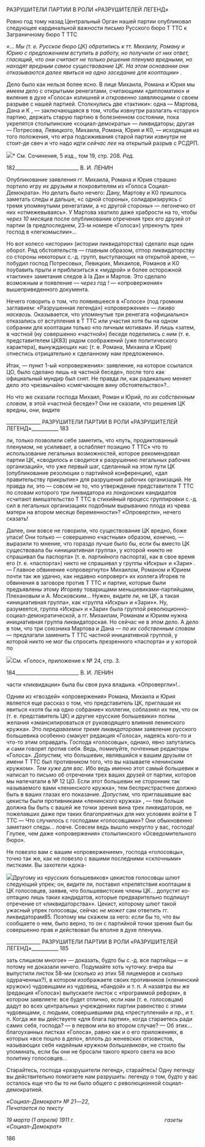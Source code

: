 РАЗРУШИТЕЛИ ПАРТИИ В РОЛИ «РАЗРУШИТЕЛЕЙ ЛЕГЕНД»

Ровно год тому назад Центральный Орган нашей партии опубликовал следующее кардинальной важности письмо Русского бюро Τ TTC к Заграничному бюро Τ TTC

_«... Мы (т. е. Русское бюро ЦК) обратились к тт. Михаилу, Роману и Юрию с пред­ложением вступить в работу, но получили от них ответ, гласящий, что они считают не только решения пленума вредными, но находят вредным самое существование ЦК. На этом основании они отказываются далее явиться на одно заседание для коопта­ции» ._

Дело было как нельзя более ясно. В лице Михаила, Романа и Юрия мы имеем дело с открытыми ренегатами, считающими «дипломатию» и виляние в духе «Голоса» из­лишней и _откровенно_ заявляющими о своем разрыве с нашей партией. Столкнулись две «тактики»: одна — Мартова, Дана и К , — заключающаяся в том, чтобы извнутри разлагать «старую» партию, держать старую партию в болезненном состоянии, пока укрепятся столыпинские «социал-демократы» — ликвидаторы; другая — Потресова, Левицкого, Михаила, Романа, Юрия и К0, — исходящая из того положения, что игра подсиживания старой партии извнутри не стоит-де свеч и что надо идти _сейчас лее_ на открытый разрыв с РСДРП.

![](file:///C:/Users/bot32/AppData/Local/Temp/msohtmlclip1/01/clip_image001.png)* См. Сочинения, 5 изд., том 19, стр. 208. _Ред._

  

182__________________________ В. И. ЛЕНИН

Опубликование заявления гг. Михаила, Романа и Юрия страшно портило игру их друзьям и покровителям из «Голоса Социал-Демократа». Но делать было нечего: Дану, Мартову и К0 пришлось заметать следы и дальше, «с одной стороны», солидаризируясь с тремя упомянутыми ренегатами, а «с другой стороны» — легонечко от них «отмеже­вываясь». У Мартова хватило даже храбрости на то, чтобы _через 10 месяцев_ после опубликования отречения трех его друзей от партии (в предпоследнем, 23-м номере «Голоса») упрекнуть трех господ в «легкомыслии»...

Но вот колесо «истории» (истории ликвидаторства) сделало еще один оборот. Ряд обстоятельств — главным образом, отпор ликвидаторству со стороны некоторых с.-д. групп, выступающих на открытой арене, — побудил господ Потресовых, Левицких, Михаилов, Романов и К0 поубавить прыти и приблизиться к «мудрой» и более осто­рожной «тактике» заметания следов à la Дан и Мартов. Это сделало возможным и появ­ление — _через год !_ — «опровержения» вышеприведенного документа.

Нечего говорить о том, что появившееся в «Голосе» (под громким заглавием: «Раз­рушенная легенда») «опровержение» — _лживо насквозь._ Оказывается, что упомянутые три ренегата «официально» отказались от вступления в Τ TTC или участия хотя бы на од­ном собрании для кооптации только «по личным мотивам». И лишь «затем, в _частной_ (ну совершенно «частной») беседе поделились с ним (т. е. представителем ЦК83) рядом соображений (уже политического характера), вынуждающих нас (т. е. Романа, Михаила и Юрия) отнестись отрицательно к сделанному нам предложению».

Итак, — пункт 1-ый «опровержения»: заявление, на которое ссылался ЦО, было сде­лано лишь «в частной беседе», после того как официальный мундир был снят. Не прав­да ли, как радикально меняет дело это чрезвычайно «смягчающее вину обстоятельст­во»?..

Но что же сказали господа Михаил, Роман и Юрий, _по их собственным словам,_ в этой «частной беседе»? Они не сказали, что решения ЦК вредны, они, видите

  

______________ РАЗРУШИТЕЛИ ПАРТИИ В РОЛИ «РАЗРУШИТЕЛЕЙ ЛЕГЕНД»___________ 183

ли, только позволили себе заметить, что «путь, продиктованный пленумом, не усилива­ет, а ослабляет позицию Τ TTC» что то использование легальных возможностей, которое рекомендовал партии ЦК, «сводилось и сводится к разрушению легальных рабочих ор­ганизаций», что уже первый шаг, сделанный на этом пути ЦК (опубликование резолю­ции о партийной конференции), «дал правительству прикрытие» для разрушения рабо­чих организаций. Не правда ли, это — совсем не то, что утверждение представителя Τ TTC по словам которого три ликвидатора из лондонских кандидатов «считают вмеша­тельство Τ TTC в стихийный процесс группировки с.-д. сил в легальных организациях по­добным вырыванию плода из чрева матери на втором месяце беременности»? «Опро­вергли», нечего сказать!

Далее, они вовсе не говорили, что существование ЦК вредно, боже упаси! Они толь­ко — совершенно «частным» образом, конечно, — выразили то мнение, что гораздо лучше было бы, если бы вместо ЦК существовала бы «инициативная группа», у кото­рой «никто не спрашивал бы паспорта» (т. е. _партийного_ паспорта), как в свое время его (т. е. «паспорта») никто не спрашивал у группы «Искры» и «Зари» . — Главное обвинение «опровергнуто» Михаилом, Романом и Юрием почти так же удачно, как не­давно «опроверг» их коллега Игорев те обвинения в заговоре против Τ TTC и партии, ко­торые были предъявлены этому Игореву товарищами меньшевиками-партийцами, Пле­хановым и А. Московским... Нужен, видите ли, не ЦК, а такая «инициативная группа», как «группа «Искры» и «Зари»». Ну, разумеется, группа «Искры» и «Зари» была груп­пой революционно-социал-демократической, а гг. Михаилам, Романам и Юриям нужна инициативная группа ликвидаторская. Но сейчас не в этом дело. А дело в том, что три союзника Мартова и Дана — _по их собственным словам_ — предлагали заменить Τ TTC частной инициативной группой, у которой никто не мог бы спросить презренного «паспорта» и у которой по

![](file:///C:/Users/bot32/AppData/Local/Temp/msohtmlclip1/01/clip_image002.png)См. «Голос», приложение к № 24, стр. 3.

  

184__________________________ В. И. ЛЕНИН

части «ликвидации» была бы своя рука владыка. «Опровергли»!..

Одним из «гвоздей» «опровержения» Романа, Михаила и Юрия является еще рассказ о том, что представитель ЦК, приглашая их явиться «хотя бы на одно собрание» колле­гии, соблазнял их тем, что он (т. е. представитель ЦК) и другие «русские большевики» полны желания «эмансипироваться от руководящего влияния ленинского кружка». Это _передаваемое тремя ликвидаторами_ заявление русского большевика особенно смакует редакция «Голоса», надеясь кого-то и что-то этим оправдать. Господа «голосовцы», од­нако, явно запутались и сами говорят _против_ себя. Ведь, помилуйте, почтенные редак­торы «Голоса». _Допустим,_ что большевик, являвшийся к вашим друзьям от имени Τ TTC был противником того, что вы называете «ленинским кружком». _Тем хуже для вас._ Ибо ведь именно этот самый большевик и написал то письмо об отречении трех ваших дру­зей от партии, которое мы напечатали в № 12 ЦО. Если этот большевик не сторонник так называемого вами «ленинского кружка», тем беспристрастнее должно быть в ваших глазах его показание. _Допустим,_ что приглашавшие вас цекисты были противниками «ленинского кружка» , — тем больше должна бы быть с вашей же точки зрения вина трех ликвидаторов, не пожелавших даже при таких благоприятных для них условиях войти в Τ TTC — Что случилось с господами «голосовцами»? Они обыкновенно заметают следы... ловче. Совсем ведь вышло некругло у вас, господа! Глупее, чем даже «опро­вержения» столыпинского «Осведомительного бюро».

Не повезло вам с вашим «опровержением», господа «голосовцы», точно так же, как не повезло с вашими последними «склочными» листками. Вы захотели «дока-

![](file:///C:/Users/bot32/AppData/Local/Temp/msohtmlclip1/01/clip_image002.png)Другому из «русских большевиков» цекистов голосовцы шлют следующий упрек; он, видите ли, по­ставил «препятствия кооптации в ЦК голосовцев, заявив, что большевистские члены ЦК... допустят ко­оптацию лишь таких кандидатов, которые предварительно подпишут отречение от «ликвидаторства»». Цекист, которому шлют такой ужасный упрек голосовцы, сейчас _не может_ сам ответить гг. ликвидато­рам85. Поэтому мы скажем за него: _если_ бы то, что вы сообщаете о нем, было верно, то он с партийной точки зрения был бы совершенно прав и действовал бы вполне в духе пленума.

  

______________ РАЗРУШИТЕЛИ ПАРТИИ В РОЛИ «РАЗРУШИТЕЛЕЙ ЛЕГЕНД»___________ 185

зать слишком многое» — доказать, будто бы с.-д. все партийцы — и потому не доказа­ли ничего. Подумайте хоть чуточку: вчера вы выпустили листок 58-ми (сколько из этих 58 лицемеров и сколько одураченных?), в котором изображаете своих противников («ленинский кружок») чудовищами из чудовищ, «бандой» и т. п. А назавтра вы же (ре­дакция «Голоса») выпускаете листок с «программой реформ», в котором заявляете: все будет отлично, если нам (т. е. голосовцам) дадут во всех центральных учреждениях партии равенство с этими чудовищами, с людьми, совершившими ряд «преступлений» и пр., и т. п. Когда же вы действуете «для блага партии», когда стараетесь ради самих себя, господа? — в первом или во втором случае? — Об этих... благоуханных листках «Голоса», равно как и о его приложениях, в которых «все пошло в дело», вплоть до же­невских отзовистов, называющих себя «идейным кружком _большевиков»,_ не стоило бы упоминать, если бы они не бросали такого яркого света на всю политику голосовцев...

Старайтесь, господа «разрушители легенд», старайтесь! Одну легенду вы действи­тельно помогаете нам разрушить: легенду о том, будто у вас осталось еще что бы то ни было общего с революционной социал-демократией.

_«Социал-Демократ» № 21_—_22,                                                             Печатается по тексту_

_19 марта (1 апреля) 1911 г.                                                            газеты «Социал-Демократ»_

  

186
